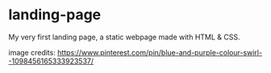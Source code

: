 # landing-page
My very first landing page, a static webpage made with HTML & CSS.

image credits: https://www.pinterest.com/pin/blue-and-purple-colour-swirl--1098456165333923537/
